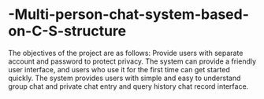 # -Multi-person-chat-system-based-on-C-S-structure
The objectives of the project are as follows:  Provide users with separate account and password to protect privacy.  The system can provide a friendly user interface, and users who use it for the first time can get started quickly.  The system provides users with simple and easy to understand group chat and private chat entry and query history chat record interface.
